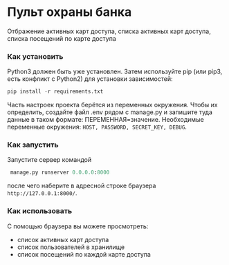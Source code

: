 # Пульт охраны банка
Отбражение активных карт доступа, списка активных карт доступа, списка посещений по карте доступа

### Как установить
Python3 должен быть уже установлен. Затем используйте pip (или pip3, есть конфликт с Python2) для установки зависимостей:
```python
pip install -r requirements.txt
```
Часть настроек проекта берётся из переменных окружения. Чтобы их определить, создайте файл .env рядом с manage.py и запишите туда данные в таком формате: ПЕРЕМЕННАЯ=значение.
Необходимые переменные окружения: ```HOST, PASSWORD, SECRET_KEY, DEBUG```.

### Как запустить
Запустите сервер командой 
```python
 manage.py runserver 0.0.0.0:8000
 ```
 после чего наберите в адресной строке браузера ```http://127.0.0.1:8000/```.

### Как использовать
С помощью браузера вы можете просмотреть:
- список активных карт доступа
- список пользователей в хранилище
- список посещений по каждой карте доступа